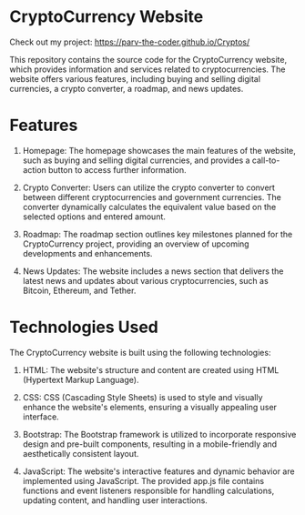 # CryptoCurrency Website

Check out my project: https://parv-the-coder.github.io/Cryptos/


This repository contains the source code for the CryptoCurrency website, which provides information and services related to cryptocurrencies. The website offers various features, including buying and selling digital currencies, a crypto converter, a roadmap, and news updates.

# Features

 1)  Homepage: The homepage showcases the main features of the website, such as buying and selling digital currencies, and provides a call-to-action button to access further information.

 2) Crypto Converter: Users can utilize the crypto converter to convert between different cryptocurrencies and government currencies. The converter dynamically calculates the equivalent value based on the selected options and entered amount.

 3)  Roadmap: The roadmap section outlines key milestones planned for the CryptoCurrency project, providing an overview of upcoming developments and enhancements.

 4)  News Updates: The website includes a news section that delivers the latest news and updates about various cryptocurrencies, such as Bitcoin, Ethereum, and Tether.

# Technologies Used

The CryptoCurrency website is built using the following technologies:

  1) HTML: The website's structure and content are created using HTML (Hypertext Markup Language).

  2) CSS: CSS (Cascading Style Sheets) is used to style and visually enhance the website's elements, ensuring a visually appealing user interface.

  3) Bootstrap: The Bootstrap framework is utilized to incorporate responsive design and pre-built components, resulting in a mobile-friendly and aesthetically consistent layout.

  4) JavaScript: The website's interactive features and dynamic behavior are implemented using JavaScript. The provided app.js file contains functions and event listeners responsible for handling calculations, updating content, and handling user interactions.
